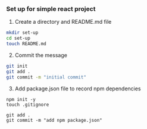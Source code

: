 ### Set up for simple react project

1. Create a directory and README.md file
```bash
mkdir set-up
cd set-up
touch README.md
```

2. Commit the message
```bash
git init
git add .
git commit -m "initial commit"
```

3. Add package.json file to record npm dependencies
```
npm init -y
touch .gitignore

git add .
git commit -m "add npm package.json"
```


